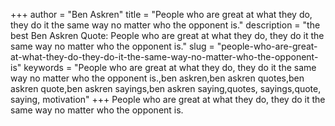 +++
author = "Ben Askren"
title = "People who are great at what they do, they do it the same way no matter who the opponent is."
description = "the best Ben Askren Quote: People who are great at what they do, they do it the same way no matter who the opponent is."
slug = "people-who-are-great-at-what-they-do-they-do-it-the-same-way-no-matter-who-the-opponent-is"
keywords = "People who are great at what they do, they do it the same way no matter who the opponent is.,ben askren,ben askren quotes,ben askren quote,ben askren sayings,ben askren saying,quotes, sayings,quote, saying, motivation"
+++
People who are great at what they do, they do it the same way no matter who the opponent is.
